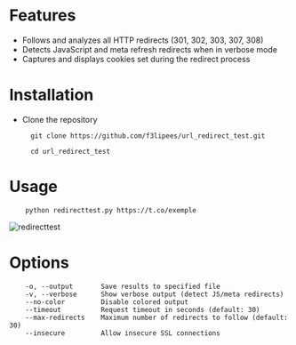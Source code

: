 # Features

- Follows and analyzes all HTTP redirects (301, 302, 303, 307, 308)
- Detects JavaScript and meta refresh redirects when in verbose mode
- Captures and displays cookies set during the redirect process

# Installation

- Clone the repository

        git clone https://github.com/f3lipees/url_redirect_test.git

        cd url_redirect_test

# Usage

        python redirecttest.py https://t.co/exemple
        
        
![redirecttest](https://github.com/user-attachments/assets/21d8de7a-6305-42bd-8986-1c64c2a2113b)



       
# Options
        -o, --output       Save results to specified file
        -v, --verbose      Show verbose output (detect JS/meta redirects)
        --no-color         Disable colored output
        --timeout          Request timeout in seconds (default: 30)
        --max-redirects    Maximum number of redirects to follow (default: 30)
        --insecure         Allow insecure SSL connections
